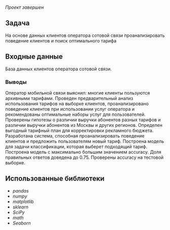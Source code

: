 *Проект завершен*

## Задача
На основе данных клиентов оператора сотовой связи проанализировать поведение клиентов и поиск оптимального тарифа


## Входные данные
База данных клиентов оператора сотовой связи.


### Выводы
Оператор мобильной связи выяснил: многие клиенты пользуются архивными тарифами. 
Проведен предварительный анализ использования тарифов на выборке клиентов, проанализировано поведение клиентов при использовании услуг оператора и рекомендованы оптимальные наборы услуг для пользователей. 
Проверены гипотезы о различии выручки абонентов разных тарифов и различии выручки абонентов из Москвы и других регионов.
Определен выгодный тарифный план для корректировки рекламного бюджета.
Разработана система, способная проанализировать поведение клиентов и предложить пользователям новый тариф.
Построена модель для задачи классификации, которая выберет подходящий тариф. 
Построена модель с максимально большим значением accuracy. 
Доля правильных ответов доведена до 0.75. Проверены accuracy на тестовой выборке.

## Использованные библиотеки
- *pandas*
- *numpy*
- *matplotlib*
- *sklearn*
- *SciPy*
- *math*
- *Seaborn*
